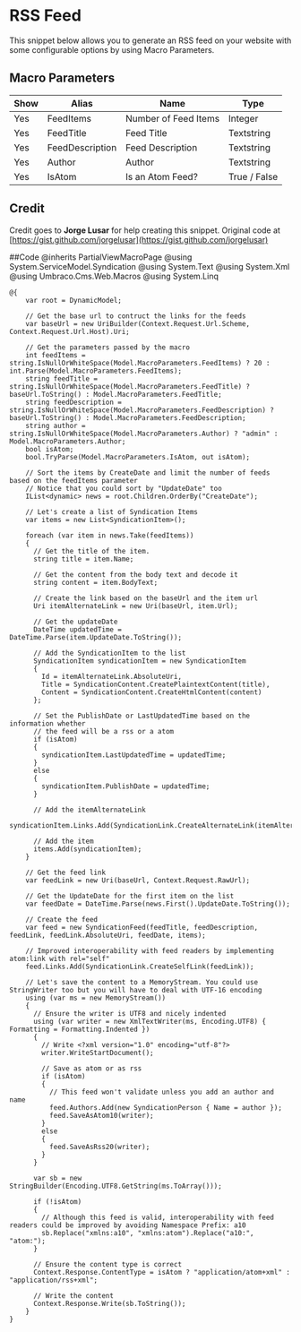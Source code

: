 # RSS Feed
This snippet below allows you to generate an RSS feed on your website with some configurable options by using Macro Parameters.

## Macro Parameters
<table>
<thead>
<tr>
<th>Show</th>
<th>Alias</th>
<th>Name</th>
<th>Type</th>
</tr>
</thead>
<tbody>
<tr>
<td>Yes</td>
<td>FeedItems</td>
<td>Number of Feed Items</td>
<td>Integer</td>
</tr>
<tr>
<td>Yes</td>
<td>FeedTitle</td>
<td>Feed Title</td>
<td>Textstring</td>
</tr>
<tr>
<td>Yes</td>
<td>FeedDescription</td>
<td>Feed Description</td>
<td>Textstring</td>
</tr>
<tr>
<td>Yes</td>
<td>Author</td>
<td>Author</td>
<td>Textstring</td>
</tr>
<tr>
<td>Yes</td>
<td>IsAtom</td>
<td>Is an Atom Feed?</td>
<td>True / False</td>
</tr>
</tbody>
</table>

## Credit
Credit goes to **Jorge Lusar** for help creating this snippet. Original code at [https://gist.github.com/jorgelusar](https://gist.github.com/jorgelusar)

##Code
    @inherits PartialViewMacroPage
    @using System.ServiceModel.Syndication
    @using System.Text
    @using System.Xml
    @using Umbraco.Cms.Web.Macros
    @using System.Linq
    
    @{
        var root = DynamicModel;
    
        // Get the base url to contruct the links for the feeds
        var baseUrl = new UriBuilder(Context.Request.Url.Scheme, Context.Request.Url.Host).Uri;
    
        // Get the parameters passed by the macro
        int feedItems = string.IsNullOrWhiteSpace(Model.MacroParameters.FeedItems) ? 20 : int.Parse(Model.MacroParameters.FeedItems);
        string feedTitle = string.IsNullOrWhiteSpace(Model.MacroParameters.FeedTitle) ? baseUrl.ToString() : Model.MacroParameters.FeedTitle;
        string feedDescription = string.IsNullOrWhiteSpace(Model.MacroParameters.FeedDescription) ? baseUrl.ToString() : Model.MacroParameters.FeedDescription;
        string author = string.IsNullOrWhiteSpace(Model.MacroParameters.Author) ? "admin" : Model.MacroParameters.Author;
        bool isAtom;
        bool.TryParse(Model.MacroParameters.IsAtom, out isAtom);
    
        // Sort the items by CreateDate and limit the number of feeds based on the feedItems parameter
        // Notice that you could sort by "UpdateDate" too
        IList<dynamic> news = root.Children.OrderBy("CreateDate");
    
        // Let's create a list of Syndication Items
        var items = new List<SyndicationItem>();
    
        foreach (var item in news.Take(feedItems))
        {
          // Get the title of the item. 
          string title = item.Name;
    
          // Get the content from the body text and decode it
          string content = item.BodyText;
    
          // Create the link based on the baseUrl and the item url
          Uri itemAlternateLink = new Uri(baseUrl, item.Url);
    
          // Get the updateDate
          DateTime updatedTime = DateTime.Parse(item.UpdateDate.ToString());
    
          // Add the SyndicationItem to the list
          SyndicationItem syndicationItem = new SyndicationItem
          {
            Id = itemAlternateLink.AbsoluteUri,
            Title = SyndicationContent.CreatePlaintextContent(title),
            Content = SyndicationContent.CreateHtmlContent(content)
          };
    
          // Set the PublishDate or LastUpdatedTime based on the information whether
          // the feed will be a rss or a atom
          if (isAtom)
          {
            syndicationItem.LastUpdatedTime = updatedTime;
          }
          else
          {
            syndicationItem.PublishDate = updatedTime;
          }
    
          // Add the itemAlternateLink
          syndicationItem.Links.Add(SyndicationLink.CreateAlternateLink(itemAlternateLink));
    
          // Add the item
          items.Add(syndicationItem);
        }
    
        // Get the feed link
        var feedLink = new Uri(baseUrl, Context.Request.RawUrl);
    
        // Get the UpdateDate for the first item on the list
        var feedDate = DateTime.Parse(news.First().UpdateDate.ToString());
    
        // Create the feed
        var feed = new SyndicationFeed(feedTitle, feedDescription, feedLink, feedLink.AbsoluteUri, feedDate, items);
    
        // Improved interoperability with feed readers by implementing atom:link with rel="self"
        feed.Links.Add(SyndicationLink.CreateSelfLink(feedLink));
    
        // Let's save the content to a MemoryStream. You could use StringWriter too but you will have to deal with UTF-16 encoding
        using (var ms = new MemoryStream())
        {
          // Ensure the writer is UTF8 and nicely indented
          using (var writer = new XmlTextWriter(ms, Encoding.UTF8) { Formatting = Formatting.Indented })
          {
            // Write <?xml version="1.0" encoding="utf-8"?>
            writer.WriteStartDocument();
    
            // Save as atom or as rss
            if (isAtom)
            {
              // This feed won't validate unless you add an author and name
              feed.Authors.Add(new SyndicationPerson { Name = author });
              feed.SaveAsAtom10(writer);
            }
            else
            {
              feed.SaveAsRss20(writer);
            }
          }
    
          var sb = new StringBuilder(Encoding.UTF8.GetString(ms.ToArray()));
    
          if (!isAtom)
          {
            // Although this feed is valid, interoperability with feed readers could be improved by avoiding Namespace Prefix: a10
            sb.Replace("xmlns:a10", "xmlns:atom").Replace("a10:", "atom:");
          }
    
          // Ensure the content type is correct
          Context.Response.ContentType = isAtom ? "application/atom+xml" : "application/rss+xml";
    
          // Write the content
          Context.Response.Write(sb.ToString());
        }
    }